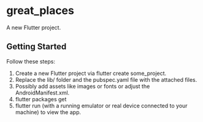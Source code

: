 # great_places

A new Flutter project.

## Getting Started

Follow these steps:

1.  Create a new Flutter project via flutter create some_project.
2.  Replace the lib/ folder and the pubspec.yaml file with the attached files.
3.  Possibly add assets like images or fonts or adjust the AndroidManifest.xml.
4.  flutter packages get
5.  flutter run (with a running emulator or real device connected to your machine) to view the app.

